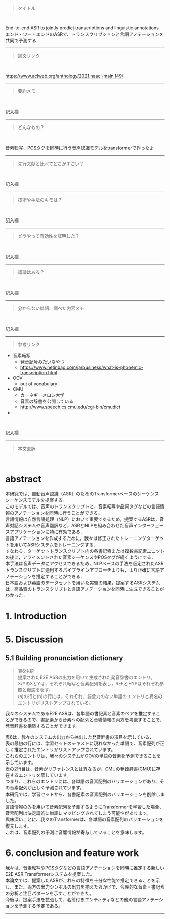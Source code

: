 > タイトル<br>

<br>

End-to-end ASR to jointly predict transcriptions and linguistic annotations  
エンド・ツー・エンドのASRで、トランスクリプションと言語アノテーションを共同で予測する
***

> 論文リンク<br>

<br>

https://www.aclweb.org/anthology/2021.naacl-main.149/
***

> 要約メモ<br>

<br>

記入欄
***

> どんなもの？<br>

<br>

音素転写、POSタグを同時に行う音声認識モデルをtransformerで作ったよ
***

> 先行文献と比べてどこがすごい？

<br>

記入欄
***

> 技術や手法のキモは？

<br>

記入欄
***

> どうやって有効性を証明した？

<br>

記入欄
***

> 議論はある？

<br>

記入欄
***

> 分からない単語、調べた内容メモ

<br>

記入欄
***

> 参考リンク
- 音素転写
    - 発音記号みたいなやつ
    - https://www.netinbag.com/ja/business/what-is-phonemic-transcription.html
- OOV
    - out of vocabulary
- CMU
    - カーネギーメロン大学
    - 音素の辞書を公開している
    - http://www.speech.cs.cmu.edu/cgi-bin/cmudict
- 


<br>

記入欄
***

> 本文直訳

<br>

# abstract
本研究では、自動音声認識（ASR）のためのTransformerベースのシーケンス-シーケンスモデルを提案する。  
このモデルでは、音声のトランスクリプトと、音素転写や品詞タグなどの言語情報のアノテーションを同時に行うことができる。  
言語情報は自然言語処理（NLP）において重要であるため，提案するASRは，音声対話システムや音声翻訳など，ASRとNLPを組み合わせた音声インターフェースアプリケーションに特に有効である．  
言語アノテーションを作成するために，我々は修正されたトレーニングターゲットを用いてASRシステムをトレーニングする．  
すなわち，ターゲットトランスクリプト内の各書記素または複数書記素ユニットの後に，アライメントされた音素シーケンスやPOSタグが続くようにする．  
本手法は音声データにアクセスできるため，NLPベースの手法を仮定されたASRトランスクリプトに適用するパイプラインアプローチよりも，より正確に言語アノテーションを推定することができる．  
日本語および英語のデータセットを用いた実験の結果，提案するASRシステムは，高品質のトランスクリプトと言語アノテーションを同時に生成できることがわかった．

# 1. Introduction

# 5. Discussion
## 5.1 Building pronunciation dictionary

> 表6注釈  
提案されたE2E ASRの出力を用いて生成された発音辞書のエントリ。  
X/YのXとYは，それぞれ転写と音素配列を表し，REFとHYPはそれぞれ参照と仮説を表す。  
(a)の行と(b)の行には、それぞれ、語彙力のない単語のエントリと異名のエントリがリストアップされている。

我々のシステムであるE2E ASRは、各単語の書記素と音素のペアを推定することができるので、書記素から音素への配列と音響情報の両方を考慮することで、発音辞書を構築することができます。  

表6は，我々のシステムの出力から抽出した発音辞書の項目を示している．  
表の最初の行には、学習セットのテキストに現れなかった単語で、音素配列が正しく推定されたエントリがリストアップされています。  
これらのエントリは、我々のシステムがOOVの単語の音素を予測できることを示しています。  
表の2行目は、音素がリファレンスとは異なるが、CMUの発音辞書(CMU)に存在するエントリを示しています。  
つまり、これらのエントリには、各単語の音素配列のバリエーションがあり、その音素配列が正しく予測されています。  
本研究では、学習セットから、各書記素の音素配列のバリエーションを削除しました。  
言語情報のみを用いて音素配列を予測するようにTransformerを学習した場合、音素配列は決定論的に単語にマッピングされてしまう可能性があります。  
興味深いことに、我々のTransformerは、各単語の音素配列のバリエーションを復元します。  
これは、音素配列の予測に音響情報が寄与していることを意味します。


# 6. conclusion and feature work
我々は、音素転写やPOSタグなどの言語アノテーションを同時に推定する新しいE2E ASR Transformerシステムを提案した。  
本論文では、提案したASRがこれらの特徴を十分な性能で推定できることを示し、また、両方の出力シンボルの出力を揃えたおかげで、合理的な音素・書記素の分析と注目パターンを示すことができた。  
今後は、提案手法を拡張して、名前付きエンティティなどの他の言語アノテーションを予測する予定である。


***
